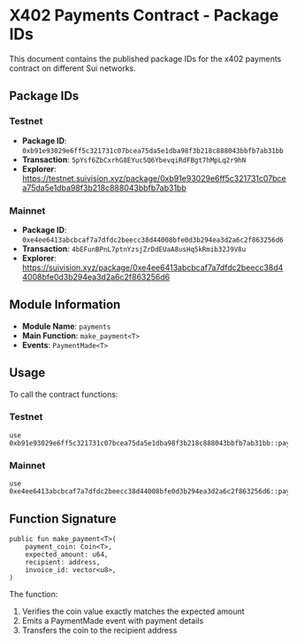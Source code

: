 # X402 Payments Contract - Package IDs

This document contains the published package IDs for the x402 payments contract on different Sui networks.

## Package IDs

### Testnet
- **Package ID**: `0xb91e93029e6ff5c321731c07bcea75da5e1dba98f3b218c888043bbfb7ab31bb`
- **Transaction**: `5pYsf6ZbCxrhG8EYuc5Q6YbevqiRdFBgt7hMpLq2r9hN`
- **Explorer**: https://testnet.suivision.xyz/package/0xb91e93029e6ff5c321731c07bcea75da5e1dba98f3b218c888043bbfb7ab31bb

### Mainnet
- **Package ID**: `0xe4ee6413abcbcaf7a7dfdc2beecc38d44008bfe0d3b294ea3d2a6c2f863256d6`
- **Transaction**: `4bEFunBPnL7ptnYzsjZrDdEUaA8usHq5kRmib32J9V8u`
- **Explorer**: https://suivision.xyz/package/0xe4ee6413abcbcaf7a7dfdc2beecc38d44008bfe0d3b294ea3d2a6c2f863256d6

## Module Information

- **Module Name**: `payments`
- **Main Function**: `make_payment<T>`
- **Events**: `PaymentMade<T>`

## Usage

To call the contract functions:

### Testnet
```move
use 0xb91e93029e6ff5c321731c07bcea75da5e1dba98f3b218c888043bbfb7ab31bb::payments;
```

### Mainnet
```move
use 0xe4ee6413abcbcaf7a7dfdc2beecc38d44008bfe0d3b294ea3d2a6c2f863256d6::payments;
```

## Function Signature

```move
public fun make_payment<T>(
    payment_coin: Coin<T>,
    expected_amount: u64,
    recipient: address,
    invoice_id: vector<u8>,
)
```

The function:
1. Verifies the coin value exactly matches the expected amount
2. Emits a PaymentMade event with payment details
3. Transfers the coin to the recipient address